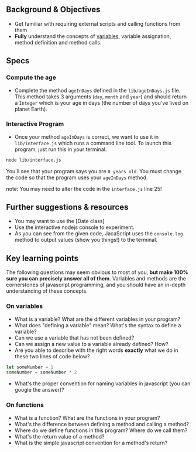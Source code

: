 ## Background & Objectives

- Get familiar with requiring external scripts and calling functions from them
- **Fully** understand the concepts of [variables](http://en.wikipedia.org/wiki/Program_variable), variable assignation, method definition and method calls.

## Specs

### Compute the age

- Complete the method `ageInDays` defined in the `lib/ageInDays.js` file. This method takes 3 arguments (`day`, `month` and `year`) and should return a `Integer` which is your age in days (the number of days you've lived on planet Earth).

### Interactive Program

- Once your method `ageInDays` is correct, we want to use it in `lib/interface.js` which runs a command line tool. To launch this program, just run this in your terminal:

```bash
node lib/interface.js
```

You'll see that your program says you are `0 years old`. You must change the code so that the program uses your `ageInDays` method. 

note: You may need to alter the code in the `interface.js` line 25!


## Further suggestions & resources

- You may want to use the [Date class]
- Use the interactive nodejs console to experiment.
- As you can see from the given code, JacaScript uses the `console.log` method to output values (show you things!) to the terminal.

## Key learning points

The following questions may seem obvious to most of you, **but make 100% sure you can precisely answer all of them**. Variables and methods are the cornerstones of javascript programming, and you should have an in-depth understanding of these concepts.

### On variables

- What is a variable? What are the different variables in your program?
- What does "defining a variable" mean? What's the syntax to define a variable?
- Can we use a variable that has not been defined?
- Can we assign a new value to a variable already defined? How?
- Are you able to describe with the right words **exactly** what we do in these two lines of code below?

```javascript
let someNumber = 1
someNumber = someNumber * 2
```

- What's the proper convention for naming variables in javascript (you can google the answer)?

### On functions

- What is a function? What are the functions in your program?
- What's the difference between defining a method and calling a method?
- Where do we define functions in this program? Where do we call them?
- What's the return value of a method?
- What is the simple javascript convention for a method's return?
